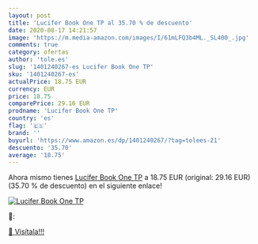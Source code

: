 ```yaml
---
layout: post
title: 'Lucifer Book One TP al 35.70 % de descuento'
date: 2020-08-17 14:21:57
image: 'https://m.media-amazon.com/images/I/61mLFQ3b4ML._SL400_.jpg'
comments: true
category: ofertas
author: 'tole.es'
slug: '1401240267-es Lucifer Book One TP'
sku: '1401240267-es'
actualPrice: 18.75 EUR
currency: EUR
price: 18.75
comparePrice: 29.16 EUR
prodname: 'Lucifer Book One TP'
country: 'es'
flag: '🇪🇸'
brand: ''
buyurl: 'https://www.amazon.es/dp/1401240267/?tag=tolees-21'
descuento: '35.70'
average: '18.75'
---
```


Ahora mismo tienes [Lucifer Book One TP](https://www.amazon.es/dp/1401240267/?tag=tolees-21) a 18.75 EUR (original: 29.16 EUR) (35.70 %  de descuento) en el siguiente enlace!

[![Lucifer Book One TP](https://m.media-amazon.com/images/I/61mLFQ3b4ML._SL400_.jpg)](https://www.amazon.es/dp/1401240267/?tag=tolees-21)

🔎:


[🛒 Visítala!!!](https://www.amazon.es/dp/1401240267/?tag=tolees-21)
